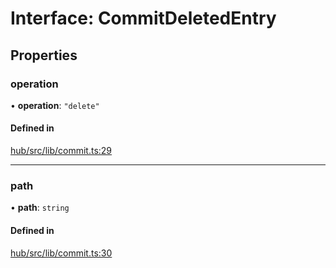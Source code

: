 # Interface: CommitDeletedEntry

## Properties

### operation

• **operation**: ``"delete"``

#### Defined in

[hub/src/lib/commit.ts:29](https://github.com/huggingface/huggingface.js/blob/main/packages/hub/src/lib/commit.ts#L29)

___

### path

• **path**: `string`

#### Defined in

[hub/src/lib/commit.ts:30](https://github.com/huggingface/huggingface.js/blob/main/packages/hub/src/lib/commit.ts#L30)
